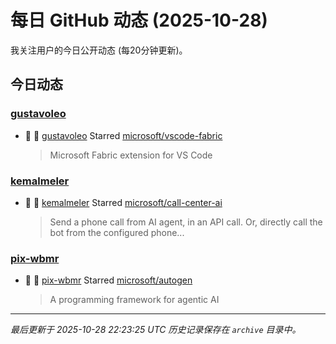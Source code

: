 # 每日 GitHub 动态 (2025-10-28)

我关注用户的今日公开动态 (每20分钟更新)。

## 今日动态

### [gustavoleo](https://github.com/gustavoleo)
- 🌟 👤 [gustavoleo](https://github.com/gustavoleo) Starred [microsoft/vscode-fabric](https://github.com/microsoft/vscode-fabric)
  > Microsoft Fabric extension for VS Code

### [kemalmeler](https://github.com/kemalmeler)
- 🌟 👤 [kemalmeler](https://github.com/kemalmeler) Starred [microsoft/call-center-ai](https://github.com/microsoft/call-center-ai)
  > Send a phone call from AI agent, in an API call. Or, directly call the bot from the configured phone...

### [pix-wbmr](https://github.com/pix-wbmr)
- 🌟 👤 [pix-wbmr](https://github.com/pix-wbmr) Starred [microsoft/autogen](https://github.com/microsoft/autogen)
  > A programming framework for agentic AI


---
*最后更新于 2025-10-28 22:23:25 UTC*
*历史记录保存在 `archive` 目录中。*
